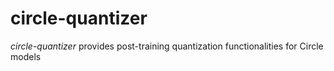 # circle-quantizer

_circle-quantizer_ provides post-training quantization functionalities for Circle models
